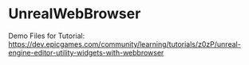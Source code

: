 # UnrealWebBrowser

Demo Files for Tutorial: https://dev.epicgames.com/community/learning/tutorials/z0zP/unreal-engine-editor-utility-widgets-with-webbrowser
